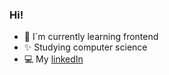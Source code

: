 ### Hi!
- 🤖 I´m currently learning frontend
- ✨ Studying computer science
- 💻 My <a href='https://www.linkedin.com/in/denise-urbanija/'>linkedIn</a> 


